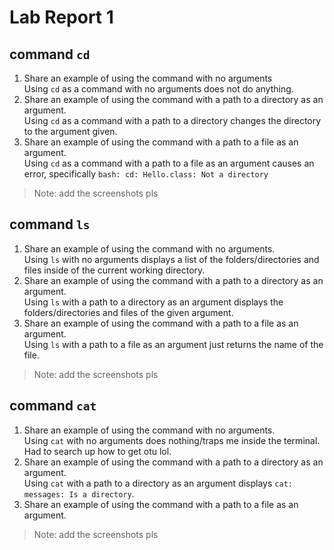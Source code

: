 # Lab Report 1

## command ```cd```
1. Share an example of using the command with no arguments <br /> Using ```cd``` as a command with no arguments does not do anything.
2. Share an example of using the command with a path to a directory as an argument. <br /> Using ```cd``` as a command with a path to a directory changes the directory to the argument given. 
3. Share an example of using the command with a path to a file as an argument. <br /> Using ```cd``` as a command with a path to a file as an argument causes an error, specifically ```bash: cd: Hello.class: Not a directory```

>Note: add the screenshots pls

## command ```ls```
1. Share an example of using the command with no arguments. <br /> Using ```ls``` with no arguments displays a list of the folders/directories and files inside of the current working directory. 
2. Share an example of using the command with a path to a directory as an argument. <br /> Using ```ls``` with a path to a directory as an argument displays the folders/directories and files of the given argument. 
3. Share an example of using the command with a path to a file as an argument. <br /> Using ```ls``` with a path to a file as an argument just returns the name of the file. 

>Note: add the screenshots pls

## command ```cat```
1. Share an example of using the command with no arguments. <br /> Using ```cat``` with no arguments does nothing/traps me inside the terminal. Had to search up how to get otu lol. 
2. Share an example of using the command with a path to a directory as an argument. <br /> Using ```cat``` with a path to a directory as an argument displays ```cat: messages: Is a directory```.
3. Share an example of using the command with a path to a file as an argument. <br />

>Note: add the screenshots pls

